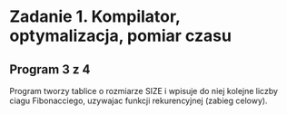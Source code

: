 # Zadanie 1.  Kompilator, optymalizacja, pomiar czasu
## Program 3 z 4
Program tworzy tablice o rozmiarze SIZE i wpisuje do niej kolejne liczby ciagu Fibonacciego, uzywajac funkcji rekurencyjnej (zabieg celowy).